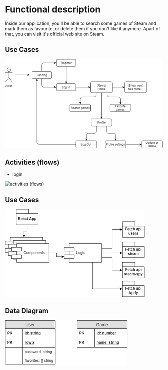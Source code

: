 # Functional description

Inside our application, you'll be able to search some games of Steam and mark them as favourite, or delete them if you don't like it anymore. Apart of that, you can visit it's official web site on Steam.


## Use Cases
![use cases](images/use-cases.png)

## Activities (flows)

- login

![activities (flows)](images/flow-diagram.png)

## Use Cases
![block digram](images/block-diagram.png)

## Data Diagram
![block digram](images/data-diagram.png)